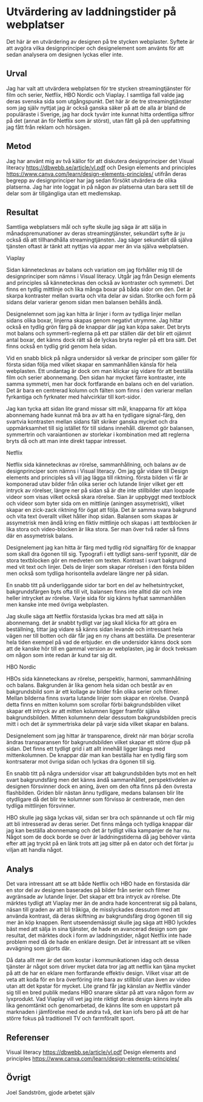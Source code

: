 Utvärdering av laddningstider på webplatser
=======================

Det här är en utvärdering av designen på tre stycken webplaster. Syftete är att avgöra vilka designprinciper och designelement som använts för att sedan analysera om designen lyckas eller inte.

Urval
-----------------------

Jag har valt att utvärdera webplatsen för tre stycken streamingtjänster för film och serier, Netflix, HBO Nordic och Viaplay. I samtliga fall valde jag deras svenska sida som utgångspunkt. Det här är de tre streamingtjänster som jag själv nyttjat jag är också ganska säker på att de alla är bland de populäraste i Sverige, jag har dock tyvärr inte kunnat hitta ordentliga siffror på det (annat än för Netflix som är störst), utan fått gå på den uppfattning jag fått från reklam och hörsägen.

Metod
-----------------------

Jag har använt mig av två källor för att diskutera designprinciper det Visual literacy https://dbwebb.se/article/vl.pdf och Design elements and principles https://www.canva.com/learn/design-elements-principles/ utifrån deras begrepp av designprinciper har jag sedan försökt utvärdera de olika platserna. Jag har inte loggat in på någon av platserna utan bara sett till de delar som är tillgängliga utan ett medlemskap.

Resultat
-----------------------

Samtliga webplatsers mål och syfte skulle jag säga är att sälja in månadspremunationer av deras streamingtjänster, sekundärt syfte är ju också då att tillhandhålla streamingtjänsten. Jag säger sekundärt då själva tjänsten oftast är tänkt att nyttjas via appar mer än via själva webplatsen.

Viaplay

Sidan kännetecknas av balans och variation om jag förhåller mig till de designprinciper som nämns i Visual literacy. Utgår jag från Design elements and principles så kännetecknas den också av kontraster och symmetri. Det finns en tydlig mittlinje och lika många boxar på båda sidor om den. Det är skarpa kontraster mellan svarta och vita delar av sidan. Storlke och form på sidans delar varierar genom sidan men balansen behålls ändå.

Designelemnet som jag kan hitta är linjer i form av tydliga linjer mellan sidans olika boxar, linjerna skapas genom negativt utrymme. Jag hittar också en tydlig grön färg på de knappar där jag kan köpa saker. Det bryts mot balans och symmerti-reglerna på ett par ställen där det blir ett ojämnt antal boxar, det känns dock rätt så de lyckas bryta regler på ett bra sätt. Det finns också en tydlig grid genom hela sidan.

Vid en snabb blick på några undersidor så verkar de principer som gäller för första sidan följa med vilket skapar en sammanhållen känsla för hela webplasten. Ett undantag är dock om man klickar sig vidare för att beställa film och serier abonnemang. Den sidan har mycket färre kontraster, inte samma symmetri, men har dock fortfarande en balans och en del variation. Det är bara en centrerad kolumn och fälten som finns i den varierar mellan fyrkantiga och fyrknater med halvcirklar till kort-sidor.

Jag kan tycka att sidan lite grand missar sitt mål, knapparna för att köpa abonnemang hade kunnat må bra av att ha en tydligare signal-färg, den svartvia kontrasten mellan sidans fält skriker ganska mycket och dra uppmärksamhet till sig istället för till sidans innehåll. däremot gör balansen, symmertrin och varaiantionen av storlekar i kombination med att reglerna bryts då och att man inte direkt tappar intresset.


Netflix

Netflix sida kännetecknas av rörelse, sammanhållning, och balans av de designprinciper som nämns i Visual literacy. Om jag går vidare till Design elements and principles så vill jag lägga till riktning. första bilden vi får är komponerad utav bilder från olika serier och lutande linjer vilket ger ett intryck av rörelser, längre ner på sidan så är dte inte stillbilder utan loopade videor som visas vilket också skara rörelse. Sian är uppbyggt med textblock och videor som byter sida om en mittlinje (aningen assymetriskt), vilket skapar en zick-zack riktning för ögat att följa. Det är samma svara bakgrund och vita text överallt vilket håller ihop sidan. Balansen som skapas är assymetrisk men ändå kring en fiktiv mittlinje och skapas i att textblocken är lika stora och video-blocken är lika stora. Ser man över två rader så finns där en assymetrisk balans.

Designelement jag kan hitta är färg med tydlig röd signalfärg för de knappar som skall dra ögonen till sig. Typografi i ett tydligt sans-serif typsnitt, där de stora textblocken gör en medveten om texten. Kontrast i svart bakgrund med vit text och linjer. Dels de linjer som skapar rörelsen i den första bilden men också som tydliga horisontella avdelare längre ner på sidan.

En snabb titt på underliggande sidor tar bort en del av helhetsintrycket, bakgrundsfärgen byts ofta till vit, balansen finns inte alltid där och inte heller intrycket av rörelse. Varje sida för sig känns hyfsat sammanhållen men kanske inte med övriga webplasten.

Jag skulle säga att Netflix förstasida lyckas bra med att sälja in abonnemang. det är snabbt tydligt var jag skall klicka för att göra en beställning, tittar jag vidare så känns sidan levande och intressant hela vägen ner till botten och där får jag en ny chans att beställa. De presenterar hela tiden exempel på vad de erbjuder. en dle undersidor känns dock som att de kanske hör till en gammal version av webplasten, jag är dock tveksam om någon som inte redan är kund tar sig dit.

HBO Nordic

HBOs sida känneteckans av rörelse, perspektiv, harmoni, sammanhållning och balans. Bakgrunden är lika genom hela sidan och består av en bakgrundsbild som är ett kollage av bilder från olika serier och filmer. Mellan bilderna finns svarta lutande linjer som skapar en rörelse. Ovanpå detta finns en mitten kolumn som scrollar förbi bakgrundsbilden vilket skapar ett intryck av att mitten kolumnen ligger framför själva bakgrundsbilden. Mitten kolumnenn delar dessutom bakgrundsbilden precis mitt i och det är symmertriska delar på varje sida vilket skapar en balans.

Designelement som jag hittar är transparence, direkt när man börjar scrolla ändras transparansen för bakgrundsbilden vilket skapar ett större djup på sidan. Det finns ett tydligt grid i att allt innehåll ligger längs med mittenkolumnen. De knappar där man kan beställa har en tydlig färg som kontrsaterar mot övriga sidan och lyckas dra ögonen till sig.

En snabb titt på några undersidor visar att bakgrundsbilden byts mot en helt svart bakgrundsfärg men det känns ändå sammanhållet, perspektivdelen av designen försvinner dock en aning, även om den ofta finns på den övresta flashbilden. Griden blir nästan ännu tydligare, medans balansen blir lite otydligare då det blir tre kolumner som förvisso är centrerade, men den tydliga mittlinjen försvinner.

HBO skulle jag säga lyckas väl, sidan ser bra och spännande ut och får mig att bli intresserad av deras serier. Det finns många och tydliga knappar där jag kan beställa abonnemang och det är tydligt vilka kampanjer de har nu. Något som de dock borde se över är laddningstiderna då jag behöver vänta efter att jag tryckt på en länk trots att jag sitter på en dator och det förtar ju viljan att handla något.


Analys
-----------------------

Det vara intressant att se att både Netflix och HBO hade en förstasida där en stor del av designen baserades på bilder från serier och filmer avgränsade av lutande linjer. Det skapar ett bra intryck av rörelse. Dte märktes tydligt att Viaplay mer än de andra hade koncentrerat sig på balans, näsan till graden av att bli tråkiga, de misslyckades dessutom med att använda kontrast, dä deras skiftning av bakgrundsfärg drog ögonen till sig mer än köp knappen. Rent utseendemässigt skulle jag säga att HBO lyckdes bäst med att sälja in sina tjänster, de hade en avancerad design som gav resultat, det märktes dock i form av laddningstider, något Netflix inte hade problem med då de hade en enklare design. Det är intressant att se vilken avvägning som gjorts där.

Då data allt mer är det som kostar i kommunikationen idag och dessa tjänster är något som driver mycket data tror jag att netflix kan tjäna mycket på att de har en eklare men fortfarande effektiv design. Vilket visar att de veta att koda för en bra överföring inte bara av stillbild utan även av video utan att det kpstar för mycket. Lite grand får jag känslan av Netflix vänder sig till en bred publik medans HBO snarare siktar på att vara någon form av lyxprodukt. Vad Viaplay vill vet jag inte riktigt deras design känns inyte alls lika genomtänkt och genomarbetad, de känns lite som en uppstart på marknaden i jämförelse med de andra två, det kan iofs bero på att de har större fokus på traditionell TV och farmförallt sport.

Referenser
-----------------------
Visual literacy https://dbwebb.se/article/vl.pdf
Design elements and principles https://www.canva.com/learn/design-elements-principles/

Övrigt
-----------------------

Joel Sandström, gjode arbetet själv
